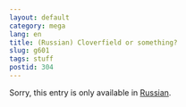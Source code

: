 ```yaml
---
layout: default
category: mega
lang: en
title: (Russian) Cloverfield or something?
slug: g601
tags: stuff 
postid: 304
---
```

<p>Sorry, this entry is only available in <a href="/mega/export/getposts.php">Russian</a>.</p>